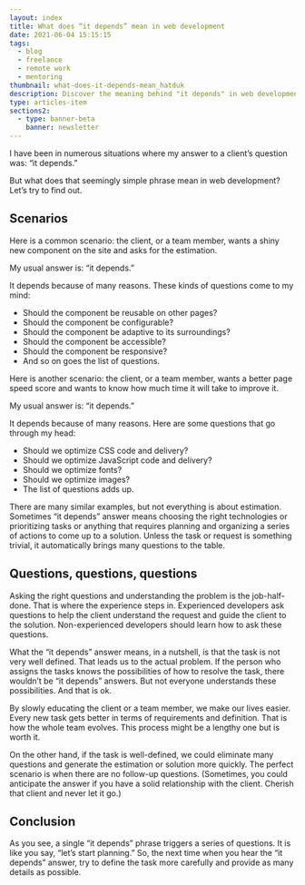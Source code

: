 ```yaml
---
layout: index
title: What does “it depends” mean in web development
date: 2021-06-04 15:15:15
tags:
  - blog
  - freelance
  - remote work
  - mentoring
thumbnail: what-does-it-depends-mean_hatduk
description: Discover the meaning behind "it depends" in web development and why it's often the answer to many questions in this field.
type: articles-item
sections2:
  - type: banner-beta
    banner: newsletter
---
```


I have been in numerous situations where my answer to a client’s question was: “it depends.”

But what does that seemingly simple phrase mean in web development? Let’s try to find out.

## Scenarios

Here is a common scenario: the client, or a team member, wants a shiny new component on the site and asks for the estimation.

My usual answer is: “it depends.”

It depends because of many reasons. These kinds of questions come to my mind:

- Should the component be reusable on other pages?
- Should the component be configurable?
- Should the component be adaptive to its surroundings?
- Should the component be accessible?
- Should the component be responsive?
- And so on goes the list of questions.

Here is another scenario: the client, or a team member, wants a better page speed score and wants to know how much time it will take to improve it.

My usual answer is: “it depends.”

It depends because of many reasons. Here are some questions that go through my head:

- Should we optimize CSS code and delivery?
- Should we optimize JavaScript code and delivery?
- Should we optimize fonts?
- Should we optimize images?
- The list of questions adds up.


There are many similar examples, but not everything is about estimation. Sometimes “it depends” answer means choosing the right technologies or prioritizing tasks or anything that requires planning and organizing a series of actions to come up to a solution. Unless the task or request is something trivial, it automatically brings many questions to the table.

## Questions, questions, questions

Asking the right questions and understanding the problem is the job-half-done. That is where the experience steps in. Experienced developers ask questions to help the client understand the request and guide the client to the solution. Non-experienced developers should learn how to ask these questions.

What the “it depends” answer means, in a nutshell, is that the task is not very well defined. That leads us to the actual problem. If the person who assigns the tasks knows the possibilities of how to resolve the task, there wouldn’t be “it depends” answers. But not everyone understands these possibilities. And that is ok.

By slowly educating the client or a team member, we make our lives easier. Every new task gets better in terms of requirements and definition. That is how the whole team evolves. This process might be a lengthy one but is worth it.

On the other hand, if the task is well-defined, we could eliminate many questions and generate the estimation or solution more quickly. The perfect scenario is when there are no follow-up questions. (Sometimes, you could anticipate the answer if you have a solid relationship with the client. Cherish that client and never let it go.)

## Conclusion

As you see, a single “it depends” phrase triggers a series of questions. It is like you say, “let’s start planning.” So, the next time when you hear the “it depends” answer, try to define the task more carefully and provide as many details as possible.
